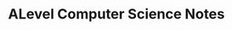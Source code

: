 ---
title: ALevel Computer Science Notes
feature: true
layout: post
description: My work, notes, etc relating to the AQA A-Level Computer Science Course
image: /passets/7/image4.png
link: "https://pixelzerg.github.io/alevel/"
---